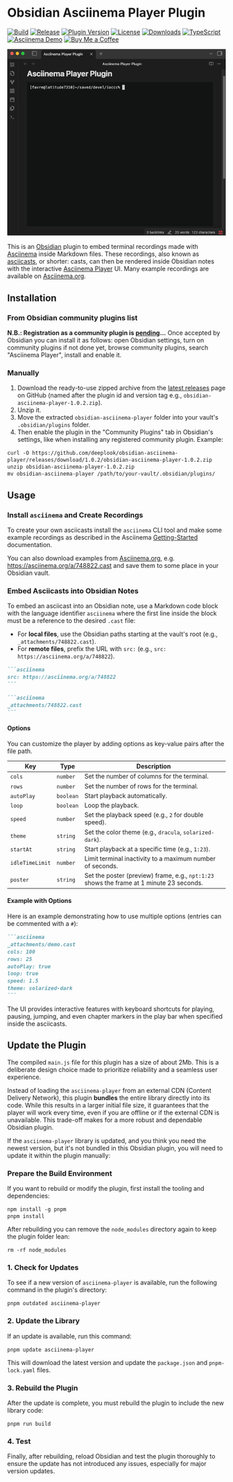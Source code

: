 # Obsidian Asciinema Player Plugin

[![Build](https://github.com/deeplook/obsidian-asciinema-player/actions/workflows/ci.yml/badge.svg)](https://github.com/deeplook/obsidian-asciinema-player/actions/workflows/ci.yml)
[![Release](https://img.shields.io/github/v/release/deeplook/obsidian-asciinema-player?include_prereleases&style=flat)](https://github.com/deeplook/obsidian-asciinema-player/releases)
[![Plugin Version](https://img.shields.io/badge/dynamic/json?url=https://raw.githubusercontent.com/deeplook/obsidian-asciinema-player/main/manifest.json&query=$.version&label=Plugin%20Version&style=flat)](https://github.com/deeplook/obsidian-asciinema-player/blob/main/manifest.json)
[![License](https://img.shields.io/github/license/deeplook/obsidian-asciinema-player?style=flat)](LICENSE)
[![Downloads](https://img.shields.io/badge/dynamic/json?url=https://raw.githubusercontent.com/obsidianmd/obsidian-releases/master/community-plugin-stats.json&query=$['obsidian-asciinema-player'].downloads&label=Downloads&style=flat)](https://obsidian.md/plugins?id=obsidian-asciinema-player)
[![TypeScript](https://img.shields.io/badge/TypeScript-3178c6?style=flat)](https://www.typescriptlang.org/)
[![Asciinema Demo](https://img.shields.io/badge/Asciinema-Demo-1abc9c?logo=asciinema&logoColor=white&style=flat)](https://asciinema.org/a/748822)
[![Buy Me a Coffee](https://img.shields.io/badge/Buy%20Me%20a%20Coffee-ffdd00?style=flat&logo=buy-me-a-coffee&logoColor=black)](https://www.buymeacoffee.com/deeplook)

![Plugin demo placeholder](matrix.gif)

This is an [Obsidian](https://obsidian.md) plugin to embed terminal recordings made with [Asciinema](https://asciinema.org) inside Markdown files. These recordings, also known as [asciicasts](https://github.com/asciinema/asciinema/blob/develop/doc/asciicast-v2.md), or shorter: casts, can then be rendered inside Obsidian notes with the interactive [Asciinema Player](https://docs.asciinema.org/manual/player/) UI. Many example recordings are available on [Asciinema.org](https://asciinema.org).

## Installation

### From Obsidian community plugins list

**N.B.: Registration as a community plugin is [pending](https://github.com/obsidianmd/obsidian-releases/pull/8175)...** Once accepted by Obsidian you can install it as follows: open Obsidian settings, turn on community plugins if not done yet, browse community plugins, search "Asciinema Player", install and enable it.

### Manually

1. Download the ready-to-use zipped archive from the [latest releases](https://github.com/deeplook/obsidian-asciinema-player/releases) page on GitHub (named after the plugin id and version tag e.g., `obsidian-asciinema-player-1.0.2.zip`).
2. Unzip it.
3. Move the extracted `obsidian-asciinema-player` folder into your vault's `.obsidian/plugins` folder.
4. Then enable the plugin in the "Community Plugins" tab in Obsidian's settings, like when installing any registered community plugin. Example:

```shell
curl -O https://github.com/deeplook/obsidian-asciinema-player/releases/download/1.0.2/obsidian-asciinema-player-1.0.2.zip
unzip obsidian-asciinema-player-1.0.2.zip
mv obsidian-asciinema-player /path/to/your-vault/.obsidian/plugins/
```

## Usage

### Install `asciinema` and Create Recordings

To create your own asciicasts install the `asciinema` CLI tool and make some example recordings as described in the Asciinema [Getting-Started](https://docs.asciinema.org/getting-started/#recording) documentation.

You can also download examples from [Asciinema.org](https://asciinema.org), e.g. https://asciinema.org/a/748822.cast and save them to some place in your Obsidian vault.

### Embed Asciicasts into Obsidian Notes

To embed an asciicast into an Obsidian note, use a Markdown code block with the language identifier `asciinema` where the first line inside the block must be a reference to the desired `.cast` file:

- For **local files**, use the Obsidian paths starting at the vault's root (e.g., `_attachments/748822.cast`).
- For **remote files**, prefix the URL with `src:` (e.g., `src: https://asciinema.org/a/748822`).
 
````markdown
```asciinema
src: https://asciinema.org/a/748822
```
````

````markdown
```asciinema
_attachments/748822.cast
```
````

#### Options

You can customize the player by adding options as key-value pairs after the file path.

| Key             | Type      | Description                                                                                  |
| --------------- | --------- | -------------------------------------------------------------------------------------------- |
| `cols`          | `number`  | Set the number of columns for the terminal.                                                  |
| `rows`          | `number`  | Set the number of rows for the terminal.                                                     |
| `autoPlay`      | `boolean` | Start playback automatically.                                                                |
| `loop`          | `boolean` | Loop the playback.                                                                           |
| `speed`         | `number`  | Set the playback speed (e.g., `2` for double speed).                                         |
| `theme`         | `string`  | Set the color theme (e.g., `dracula`, `solarized-dark`).                                     |
| `startAt`       | `string`  | Start playback at a specific time (e.g., `1:23`).                                            |
| `idleTimeLimit` | `number`  | Limit terminal inactivity to a maximum number of seconds.                                    |
| `poster`        | `string`  | Set the poster (preview) frame, e.g., `npt:1:23` shows the frame at 1 minute 23 seconds.     |

#### Example with Options

Here is an example demonstrating how to use multiple options (entries can be commented with a `#`):

````markdown
```asciinema
_attachments/demo.cast
cols: 100
rows: 25
autoPlay: true
loop: true
speed: 1.5
theme: solarized-dark
```
````

The UI provides interactive features with keyboard shortcuts for playing, pausing, jumping, and even chapter markers in the play bar when specified inside the asciicasts.

## Update the Plugin

The compiled `main.js` file for this plugin has a size of about 2Mb. This is a deliberate design choice made to prioritize reliability and a seamless user experience.

Instead of loading the `asciinema-player` from an external CDN (Content Delivery Network), this plugin **bundles** the entire library directly into its code. While this results in a larger initial file size, it guarantees that the player will work every time, even if you are offline or if the external CDN is unavailable. This trade-off makes for a more robust and dependable Obsidian plugin.

If the `asciinema-player` library is updated, and you think you need the newest version, but it's not bundled in this Obsidian plugin, you will need to update it within the plugin manually:

### Prepare the Build Environment

If you want to rebuild or modify the plugin, first install the tooling and dependencies:

```shell
npm install -g pnpm
pnpm install
```

After rebuilding you can remove the `node_modules` directory again to keep the plugin folder lean:

```shell
rm -rf node_modules
```

### 1. Check for Updates

To see if a new version of `asciinema-player` is available, run the following command in the plugin's directory:

```shell
pnpm outdated asciinema-player
```

### 2. Update the Library

If an update is available, run this command:

```shell
pnpm update asciinema-player
```

This will download the latest version and update the `package.json` and `pnpm-lock.yaml` files.

### 3. Rebuild the Plugin

After the update is complete, you must rebuild the plugin to include the new library code:

```shell
pnpm run build
```

### 4. Test

Finally, after rebuilding, reload Obsidian and test the plugin thoroughly to ensure the update has not introduced any issues, especially for major version updates.

